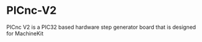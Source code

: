 PICnc-V2
========

PICnc V2 is a PIC32 based hardware step generator board that is designed for MachineKit
